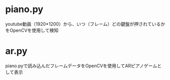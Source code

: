# piano.py
youtube動画（1920*1200）から、いつ（フレーム）どの鍵盤が押されているかをOpenCVを使用して検知

# ar.py
piano.pyで読み込んだフレームデータをOpenCVを使用してARピアノゲームとして表示
